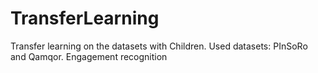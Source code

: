 # TransferLearning
Transfer learning on the datasets with Children. Used datasets: PInSoRo and Qamqor. Engagement recognition

